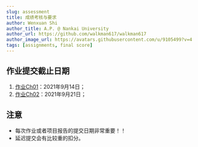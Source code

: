 ```yaml
---
slug: assessment
title: 成绩考核与要求
author: Wenxuan Shi
author_title: A.P. @ Nankai University
author_url: https://github.com/walkman617/walkman617
author_image_url: https://avatars.githubusercontent.com/u/9105499?v=4
tags: [assignments, final score]
---
```


## 作业提交截止日期
1. [作业Ch01](/blog/ov1.1)：2021年9月14日；
2. [作业Ch02](/blog/ov2.1)：2021年9月21日；


## 注意
- 每次作业或者项目报告的提交日期非常重要！！
- 延迟提交会有比较重的扣分。
